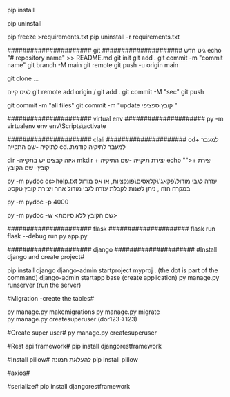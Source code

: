 pip install

pip uninstall

pip freeze >requirements.txt
pip uninstall -r requirements.txt

######################  git  #####################
גיט חדש
echo "# repository name" >> README.md
git init
git add .
git commit -m "commit name"
git branch -M main
git remote
git push -u origin main

git clone ...

לגיט קיים
git remote add origin / git add .
git commit -M "sec"
git push

git commit -m "all files"
git commit -m "update קובץ ספציפי "

######################  virtual env  #####################
py -m virtualenv env
env\Scripts\activate

######################  clali  #####################
cd+ למעבר לתיקיה -שם התקייה
cd..למעבר לתיקיה קודמת 

dir -איזה קבצים יש בתקייה
mkdir + יצירת תיקייה -שם התיקיה
echo "">+ יצירת קובץ- שם הקובץ

py -m pydoc os>help.txt  עזרה לגבי מודול\פקאג'\קלאסים\פונקציות, או אס מודול במקרה הזה ,
ניתן לשנות לקבלת עזרה לגבי מודול אחר ויצירת קובץ טקסט

py -m pydoc -p 4000

py -m pydoc -w <שם הקובץ ללא סיומת>

######################  flask  #####################
flask run
flask --debug run
py app.py

######################  django  #####################
#Install django and create project#

pip install django
django-admin startproject myproj .    (the dot is part of the command)
django-admin startapp base	(create application)
py manage.py runserver  (run the server)

#Migration -create the tables#

py manage.py makemigrations
py manage.py migrate  
py manage.py createsuperuser (dor123->123)

#Create super user#
py manage.py createsuperuser

#Rest api framework#
pip install djangorestframework

#Install pillow# להעלאת תמונה
pip install pillow

#axios#
<script src="https://cdn.jsdelivr.net/npm/axios@1.1.2/dist/axios.min.js"></script>

#serialize#
pip install djangorestframework

